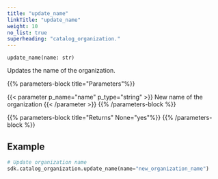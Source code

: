 ```yaml
---
title: "update_name"
linkTitle: "update_name"
weight: 10
no_list: true
superheading: "catalog_organization."
---
```




``update_name(name: str)``

Updates the name of the organization.

{{% parameters-block  title="Parameters"%}}

{{< parameter p_name="name" p_type="string" >}}
New name of the organization
{{< /parameter >}}
{{% /parameters-block %}}

{{% parameters-block title="Returns" None="yes"%}}
{{% /parameters-block %}}

## Example

```python
# Update organization name
sdk.catalog_organization.update_name(name="new_organization_name")
```
